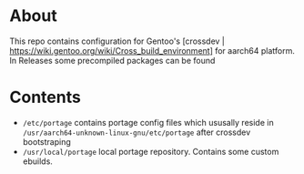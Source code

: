 # About
This repo contains configuration for Gentoo's [crossdev | https://wiki.gentoo.org/wiki/Cross_build_environment] for aarch64 platform.
In Releases some precompiled packages can be found

# Contents

* `/etc/portage` contains portage config files which ususally reside in `/usr/aarch64-unknown-linux-gnu/etc/portage` after crossdev bootstraping
* `/usr/local/portage` local portage repository. Contains some custom ebuilds.
